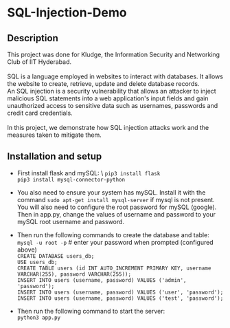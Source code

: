 # SQL-Injection-Demo

## Description

This project was done for Kludge, the Information Security and Networking Club of IIT Hyderabad.
<br /><br /> 
SQL is a language employed in websites to interact with databases. It allows the website to create, retrieve, update and delete database records.
<br /> 
An SQL injection is a security vulnerability that allows an attacker to inject malicious SQL statements into a web application's input fields and gain unauthorized access to sensitive data such as usernames, passwords and credit card credentials.
<br/><br/>
In this project, we demonstrate how SQL injection attacks work and the measures taken to mitigate them.

## Installation and setup

* First install flask and mySQL: \ 
`pip3 install flask` \
`pip3 install mysql-connector-python`

* You also need to ensure your system has mySQL. Install it with the command `sudo apt-get install mysql-server` if mysql is not present. You will also need to configure the root password for mySQL (google). Then in app.py, change the values of username and password to your mySQL root username and password.

* Then run the following commands to create the database and table:\
`mysql -u root -p`   # enter your password when prompted (configured above) \
`CREATE DATABASE users_db;` \
`USE users_db;` \
`CREATE TABLE users (id INT AUTO_INCREMENT PRIMARY KEY, username VARCHAR(255), password VARCHAR(255));` \
`INSERT INTO users (username, password) VALUES ('admin', 'password');` \
`INSERT INTO users (username, password) VALUES ('user', 'password');` \
`INSERT INTO users (username, password) VALUES ('test', 'password');` 


* Then run the following command to start the server: \
`python3 app.py`
